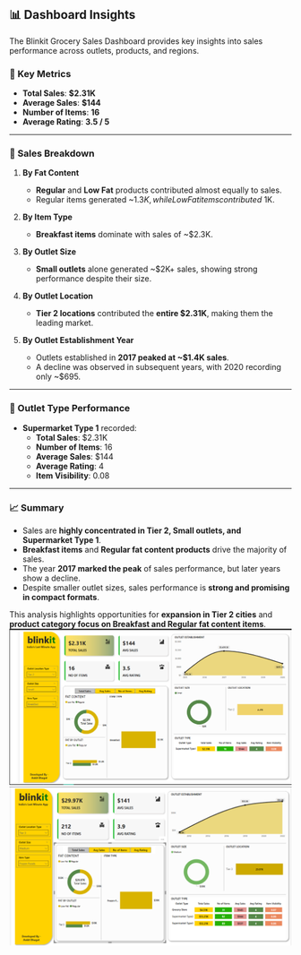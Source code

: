 ## 📊 Dashboard Insights

The Blinkit Grocery Sales Dashboard provides key insights into sales performance across outlets, products, and regions.  

### 🔹 Key Metrics
- **Total Sales**: **$2.31K**  
- **Average Sales**: **$144**  
- **Number of Items**: **16**  
- **Average Rating**: **3.5 / 5**

---

### 🔹 Sales Breakdown
1. **By Fat Content**
   - **Regular** and **Low Fat** products contributed almost equally to sales.  
   - Regular items generated ~$1.3K, while Low Fat items contributed ~$1K.

2. **By Item Type**
   - **Breakfast items** dominate with sales of ~$2.3K.  

3. **By Outlet Size**
   - **Small outlets** alone generated ~$2K+ sales, showing strong performance despite their size.  

4. **By Outlet Location**
   - **Tier 2 locations** contributed the **entire $2.31K**, making them the leading market.  

5. **By Outlet Establishment Year**
   - Outlets established in **2017 peaked at ~$1.4K sales**.  
   - A decline was observed in subsequent years, with 2020 recording only ~$695.  

---

### 🔹 Outlet Type Performance
- **Supermarket Type 1** recorded:
  - **Total Sales**: $2.31K  
  - **Number of Items**: 16  
  - **Average Sales**: $144  
  - **Average Rating**: 4  
  - **Item Visibility**: 0.08  

---

### 📈 Summary
- Sales are **highly concentrated in Tier 2, Small outlets, and Supermarket Type 1**.  
- **Breakfast items** and **Regular fat content products** drive the majority of sales.  
- The year **2017 marked the peak** of sales performance, but later years show a decline.  
- Despite smaller outlet sizes, sales performance is **strong and promising in compact formats**.  

This analysis highlights opportunities for **expansion in Tier 2 cities** and **product category focus on Breakfast and Regular fat content items**.
<img src='https://github.com/AnkitBhagat17/Blinkit-Grocery-Sales-Analysisi/blob/main/Screenshot%202025-05-26%20102415.png'></img>
<img src='https://github.com/AnkitBhagat17/Blinkit-Grocery-Sales-Analysisi/blob/main/Screenshot%202025-05-26%20102454.png'></img>
